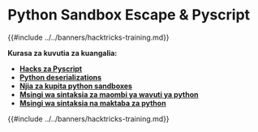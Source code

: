 # Python Sandbox Escape & Pyscript

{{#include ../../banners/hacktricks-training.md}}

**Kurasa za kuvutia za kuangalia:**

- [**Hacks za Pyscript**](pyscript.md)
- [**Python deserializations**](../../pentesting-web/deserialization/index.html#python)
- [**Njia za kupita python sandboxes**](bypass-python-sandboxes/)
- [**Msingi wa sintaksia za maombi ya wavuti ya python**](web-requests.md)
- [**Msingi wa sintaksia na maktaba za python**](basic-python.md)

{{#include ../../banners/hacktricks-training.md}}
